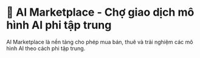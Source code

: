 # 🏪 AI Marketplace - Chợ giao dịch mô hình AI phi tập trung  

AI Marketplace là nền tảng cho phép mua bán, thuê và trải nghiệm các mô hình AI theo cách phi tập trung.  
